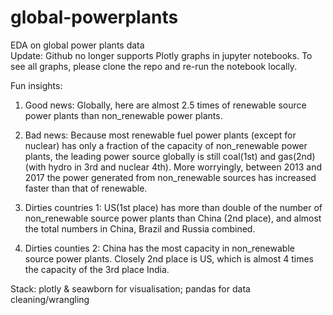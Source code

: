 # global-powerplants
EDA on global power plants data </br>
Update: Github no longer supports Plotly graphs in jupyter notebooks. To see all graphs, please clone the repo and re-run the notebook locally.

Fun insights:

1. Good news: Globally, here are almost 2.5 times of renewable source power plants than non_renewable power plants.

2. Bad news: Because most renewable fuel power plants (except for nuclear) has only a fraction of the capacity of non_renewable power plants, the leading power source globally is still coal(1st) and gas(2nd) (with hydro in 3rd and nuclear 4th). More worryingly, between 2013 and 2017 the power generated from non_renewable sources has increased faster than that of renewable.

3. Dirties countries 1: US(1st place) has more than double of the number of non_renewable source power plants than China (2nd place), and almost the total numbers in China, Brazil and Russia combined.

4. Dirties counties 2: China has the most capacity in non_renewable source power plants. Closely 2nd place is US, which is almost 4 times the capacity of the 3rd place India.

Stack: plotly & seawborn for visualisation; pandas for data cleaning/wrangling
